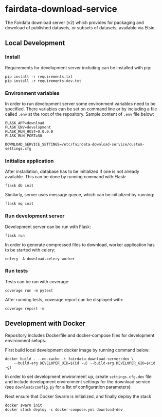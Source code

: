 # fairdata-download-service

The Fairdata download server (v2) which provides for packaging and download of
published datasets, or subsets of datasets, available via Etsin.

## Local Development

### Install

Requirements for development server including can be installed with pip:

```
pip install -r requirements.txt
pip install -r requirements-dev.txt
```

### Environment variables

In order to run development server some environment variables need to be
specified. There variables can be set on command line or by including a file
called `.env` at the root of the repository. Sample content of `.env` file
below:

```
FLASK_APP=download
FLASK_ENV=development
FLASK_RUN_HOST=0.0.0.0
FLASK_RUN_PORT=80

DOWNLOAD_SERVICE_SETTINGS=/etc/fairdata-download-service/custom-settings.cfg
```

### Initialize application

After installation, database has to be initialized if one is not already
available. This can be done by running command with Flask:

```
flask db init
```

Similarly, server uses message queue, which can be initialized by running:

```
flask mq init
```

### Run development server

Development server can be run with Flask:

```
flask run
```

In order to generate compressed files to download, worker application has to be
started with celery:

```
celery -A download.celery worker
```

### Run tests

Tests can be run with coverage:

```
coverage run -m pytest
```

After running tests, coverage report can be displayed with:

```
coverage report -m
```

## Development with Docker

Repository includes Dockerfile and docker-compose files for development
environment setups.

First build local development docker image by running command below:
```
docker build . --no-cache -t fairdata-download-server:dev \
    --build-arg DEVELOPER_UID=$(id -u) --build-arg DEVELOPER_GID=$(id -g)
```

In order to set development environment up, create `settings.cfg.dev` file and
include development environment settings for the download service (see
`download/config.py` for a list of configuration parameters).

Next ensure that Docker Swarm is initialized, and finally deploy the stack
```
docker swarm init
docker stack deploy -c docker-compose.yml download-dev
```
